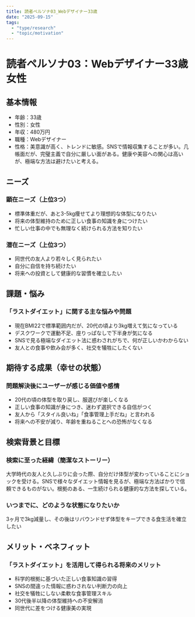 ```yaml
---
title: 読者ペルソナ03_Webデザイナー33歳
date: "2025-09-15"
tags:
  - "type/research"
  - "topic/motivation"
---
```


# 読者ペルソナ03：Webデザイナー33歳女性

## 基本情報
- 年齢：33歳
- 性別：女性
- 年収：480万円
- 職種：Webデザイナー
- 性格：美意識が高く、トレンドに敏感。SNSで情報収集することが多い。几帳面だが、完璧主義で自分に厳しい面がある。健康や美容への関心は高いが、極端な方法は避けたいと考える。

## ニーズ
### 顕在ニーズ（上位3つ）
- 標準体重だが、あと3-5kg痩せてより理想的な体型になりたい
- 将来の体型維持のために正しい食事の知識を身につけたい
- 忙しい仕事の中でも無理なく続けられる方法を知りたい

### 潜在ニーズ（上位3つ）
- 同世代の友人より若々しく見られたい
- 自分に自信を持ち続けたい
- 将来への投資として健康的な習慣を確立したい

## 課題・悩み
### 「ラストダイエット」に関する主な悩みや問題
- 現在BMI22で標準範囲内だが、20代の頃より3kg増えて気になっている
- デスクワークで運動不足、座りっぱなしで下半身が気になる
- SNSで見る極端なダイエット法に惑わされがちで、何が正しいかわからない
- 友人との食事や飲み会が多く、社交を犠牲にしたくない

## 期待する成果（幸せの状態）
### 問題解決後にユーザーが感じる価値や感情
- 20代の頃の体型を取り戻し、服選びが楽しくなる
- 正しい食事の知識が身につき、迷わず選択できる自信がつく
- 友人から「スタイル良いね」「食事管理上手だね」と言われる
- 将来への不安が減り、年齢を重ねることへの恐怖がなくなる

## 検索背景と目標
### 検索に至った経緯（簡潔なストーリー）
大学時代の友人と久しぶりに会った際、自分だけ体型が変わっていることにショックを受ける。SNSで様々なダイエット情報を見るが、極端な方法ばかりで信頼できるものがない。根拠のある、一生続けられる健康的な方法を探している。

### いつまでに、どのような状態になりたいか
3ヶ月で3kg減量し、その後はリバウンドせず体型をキープできる食生活を確立したい

## メリット・ベネフィット
### 「ラストダイエット」を活用して得られる将来のメリット
- 科学的根拠に基づいた正しい食事知識の習得
- SNSの間違った情報に惑わされない判断力の向上
- 社交を犠牲にしない柔軟な食事管理スキル
- 30代後半以降の体型維持への不安解消
- 同世代に差をつける健康美の実現